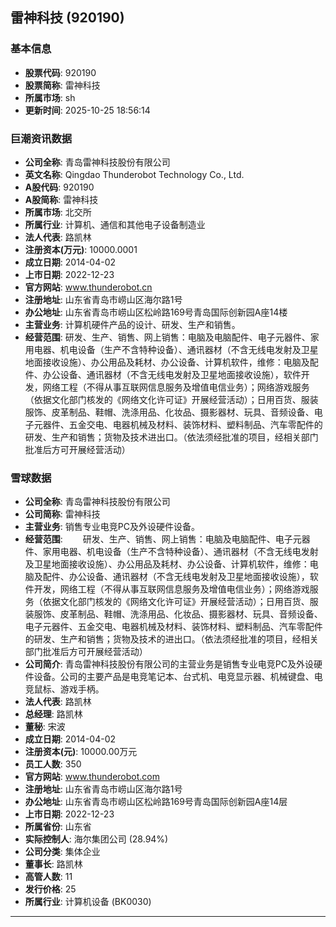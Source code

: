 ## 雷神科技 (920190)

### 基本信息

- **股票代码**: 920190
- **股票简称**: 雷神科技
- **所属市场**: sh
- **更新时间**: 2025-10-25 18:56:14

### 巨潮资讯数据

- **公司全称**: 青岛雷神科技股份有限公司
- **英文名称**: Qingdao Thunderobot Technology Co., Ltd.
- **A股代码**: 920190
- **A股简称**: 雷神科技
- **所属市场**: 北交所
- **所属行业**: 计算机、通信和其他电子设备制造业
- **法人代表**: 路凯林
- **注册资本(万元)**: 10000.0001
- **成立日期**: 2014-04-02
- **上市日期**: 2022-12-23
- **官方网站**: www.thunderobot.cn
- **注册地址**: 山东省青岛市崂山区海尔路1号
- **办公地址**: 山东省青岛市崂山区松岭路169号青岛国际创新园A座14楼
- **主营业务**: 计算机硬件产品的设计、研发、生产和销售。
- **经营范围**: 研发、生产、销售、网上销售：电脑及电脑配件、电子元器件、家用电器、机电设备（生产不含特种设备）、通讯器材（不含无线电发射及卫星地面接收设施）、办公用品及耗材、办公设备、计算机软件，维修：电脑及配件、办公设备、通讯器材（不含无线电发射及卫星地面接收设施），软件开发，网络工程（不得从事互联网信息服务及增值电信业务）；网络游戏服务（依据文化部门核发的《网络文化许可证》开展经营活动）；日用百货、服装服饰、皮革制品、鞋帽、洗涤用品、化妆品、摄影器材、玩具、音频设备、电子元器件、五金交电、电器机械及材料、装饰材料、塑料制品、汽车零配件的研发、生产和销售；货物及技术进出口。（依法须经批准的项目，经相关部门批准后方可开展经营活动）

### 雪球数据

- **公司全称**: 青岛雷神科技股份有限公司
- **公司简称**: 雷神科技
- **主营业务**: 销售专业电竞PC及外设硬件设备。
- **经营范围**: 　　研发、生产、销售、网上销售：电脑及电脑配件、电子元器件、家用电器、机电设备（生产不含特种设备）、通讯器材（不含无线电发射及卫星地面接收设施）、办公用品及耗材、办公设备、计算机软件，维修：电脑及配件、办公设备、通讯器材（不含无线电发射及卫星地面接收设施），软件开发，网络工程（不得从事互联网信息服务及增值电信业务）；网络游戏服务（依据文化部门核发的《网络文化许可证》开展经营活动）；日用百货、服装服饰、皮革制品、鞋帽、洗涤用品、化妆品、摄影器材、玩具、音频设备、电子元器件、五金交电、电器机械及材料、装饰材料、塑料制品、汽车零配件的研发、生产和销售；货物及技术的进出口。（依法须经批准的项目，经相关部门批准后方可开展经营活动）
- **公司简介**: 青岛雷神科技股份有限公司的主营业务是销售专业电竞PC及外设硬件设备。公司的主要产品是电竞笔记本、台式机、电竞显示器、机械键盘、电竞鼠标、游戏手柄。
- **法人代表**: 路凯林
- **总经理**: 路凯林
- **董秘**: 宋波
- **成立日期**: 2014-04-02
- **注册资本(元)**: 10000.00万元
- **员工人数**: 350
- **官方网站**: www.thunderobot.com
- **注册地址**: 山东省青岛市崂山区海尔路1号
- **办公地址**: 山东省青岛市崂山区松岭路169号青岛国际创新园A座14层
- **上市日期**: 2022-12-23
- **所属省份**: 山东省
- **实际控制人**: 海尔集团公司 (28.94%)
- **公司分类**: 集体企业
- **董事长**: 路凯林
- **高管人数**: 11
- **发行价格**: 25
- **所属行业**: 计算机设备 (BK0030)

---